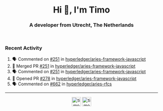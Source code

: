 <h1 align="center">Hi 👋, I'm Timo</h1>
<h3 align="center">A developer from Utrecht, The Netherlands</h3>
<br/>
<!-- https://github.com/rahuldkjain/github-profile-readme-generator --!>

<!--  <p align="left"><img src="https://github-readme-stats.vercel.app/api?username=timoglastra&show_icons=true&count_private=true&" alt="timoglastra" /></p> --!>

<!--
Github language stats
<p align="left"><img src="https://github-readme-stats.vercel.app/api/top-langs/?username=timoglastra&layout=compact" alt="timoglastra" /><p>
-->

<!-- Codestats language stats -->
<!-- <p align="left"><img src="https://codestats-readme.vercel.app/api/top-langs/?username=timoglastra&layout=compact&language_count=12" alt="timoglastra" /><p>    --!>
  
<h3>Recent Activity</h3>

<!--START_SECTION:activity-->
1. 🗣 Commented on [#251](https://github.com/hyperledger/aries-framework-javascript/issues/251) in [hyperledger/aries-framework-javascript](https://github.com/hyperledger/aries-framework-javascript)
2. 🎉 Merged PR [#251](https://github.com/hyperledger/aries-framework-javascript/pull/251) in [hyperledger/aries-framework-javascript](https://github.com/hyperledger/aries-framework-javascript)
3. 🗣 Commented on [#251](https://github.com/hyperledger/aries-framework-javascript/issues/251) in [hyperledger/aries-framework-javascript](https://github.com/hyperledger/aries-framework-javascript)
4. 💪 Opened PR [#278](https://github.com/hyperledger/aries-framework-javascript/pull/278) in [hyperledger/aries-framework-javascript](https://github.com/hyperledger/aries-framework-javascript)
5. 🗣 Commented on [#662](https://github.com/hyperledger/aries-rfcs/issues/662) in [hyperledger/aries-rfcs](https://github.com/hyperledger/aries-rfcs)
<!--END_SECTION:activity-->

---

<p align="center">
<a href="https://twitter.com/timoglastra" target="blank"><img align="center" src="https://cdn.jsdelivr.net/npm/simple-icons@3.0.1/icons/twitter.svg" alt="timoglastra" height="30" width="30" /></a>
<a href="https://linkedin.com/in/timoglastra" target="blank"><img align="center" src="https://cdn.jsdelivr.net/npm/simple-icons@3.0.1/icons/linkedin.svg" alt="timoglastra" height="30" width="30" /></a>
</p>



